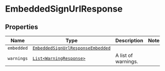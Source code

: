 

# EmbeddedSignUrlResponse



## Properties

| Name | Type | Description | Notes |
|------------ | ------------- | ------------- | -------------|
| `embedded` | [```EmbeddedSignUrlResponseEmbedded```](EmbeddedSignUrlResponseEmbedded.md) |    |  |
| `warnings` | [```List<WarningResponse>```](WarningResponse.md) |  A list of warnings.  |  |



